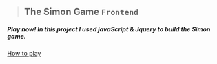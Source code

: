 > ## The Simon Game `Frontend`
##### Play now! In this project I used javaScript & Jquery to build the Simon game.
[How to play](https://youtu.be/1Yqj76Q4jJ4)

